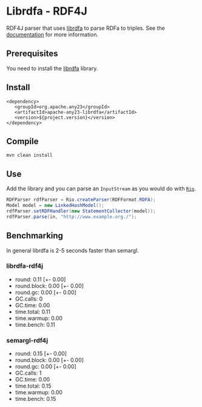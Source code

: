 # Librdfa - RDF4J

RDF4J parser that uses [librdfa](https://github.com/rdfa/librdfa) to parse RDFa to triples. See the [documentation](https://cwiki.apache.org/confluence/display/ANY23/Librdfa-rdf4j+documentation) for more information.

## Prerequisites

You need to install the [librdfa](https://github.com/rdfa/librdfa) library.

## Install

``` mvn
<dependency>
   <groupId>org.apache.any23</groupId>
   <artifactId>apache-any23-librdfa</artifactId>
   <version>${project.version}</version>
</dependency>
```

## Compile

`mvn clean install`

## Use

Add the library and you can parse an `InputStream` as you would do with [`Rio`](http://docs.rdf4j.org/javadoc/2.1/org/eclipse/rdf4j/rio/Rio.html).

``` java
RDFParser rdfParser = Rio.createParser(RDFFormat.RDFA);
Model model = new LinkedHashModel();
rdfParser.setRDFHandler(new StatementCollector(model));
rdfParser.parse(in, "http://www.example.org./");
```

## Benchmarking

In general librdfa is 2-5 seconds faster than semargl.  

### librdfa-rdf4j
- round: 0.11 [+- 0.00] 
- round.block: 0.00 [+- 0.00]
- round.gc: 0.00 [+- 0.00]
- GC.calls: 0
- GC.time: 0.00
- time.total: 0.11
- time.warmup: 0.00
- time.bench: 0.11

### semargl-rdf4j
- round: 0.15 [+- 0.00]
- round.block: 0.00 [+- 0.00]
- round.gc: 0.00 [+- 0.00]
- GC.calls: 1
- GC.time: 0.00
- time.total: 0.15
- time.warmup: 0.00
- time.bench: 0.15
